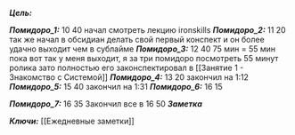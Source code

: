 
***Цель:***  

***Помидоро_1:***  10 40
начал смотреть лекцию ironskills
***Помидоро_2:*** 11 20
так же начал в обсидиан делать свой первый конспект и он более удачно выходит чем в сублайме
***Помидоро_3:*** 12 40
75 мин = 55 мин
пока вот так у меня выходит, я за три помидоро посмотреть 55 минут ролика
зато полностью его законспектировал в [[Занятие 1 - Знакомство с Системой]]
***Помидоро_4:*** 13 20
закончил на 1:12
***Помидоро_5:*** 15 40
закончил на 1:31
***Помидоро_6:*** 16 15

***Помидоро_7:***  16 35
Закончил все в 16 50
***Заметка*** 


***Ключи:*** [[Ежедневные заметки]]